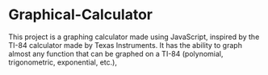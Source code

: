 # Graphical-Calculator
This project is a graphing calculator made using JavaScript, inspired by the TI-84 calculator made by Texas Instruments. It has the ability to graph almost any function that can be graphed on a TI-84 (polynomial, trigonometric, exponential, etc.), 
